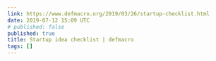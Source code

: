 ```yaml
---
link: https://www.defmacro.org/2019/03/26/startup-checklist.html
date: 2019-07-12 15:09 UTC
# published: false
published: true
title: Startup idea checklist | defmacro
tags: []
---
```



